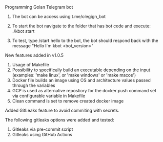 Programming Golan Telegram bot

1. The bot can be access using t.me/olegign_bot

2. To start the bot navigate to the folder that has bot code and execute: ./kbot start

3. To test, type /start hello to the bot, the bot should respond back with the message "Hello I'm kbot <bot_version>"

New features added in v1.0.5

1. Usage of Makefile
2. Possibility to specifically build an executable depending on the input (examples: 'make linux', or 'make windows' or 'make macos')
3. Docker file builds an image using OS and architecture values passed through the variables
4. GCP is used as alternative repostiory for the docker push command set via configurable variable in Makefile
5. Clean command is set to remove created docker image


Added GitLeaks feature to avoid commiting with secrets.

The following gitleaks options were added and tested:
1. Gitleaks via pre-commit script
2. Gitleaks using GitHub Actions
